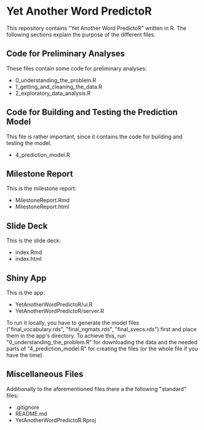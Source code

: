 # Yet Another Word PredictoR

This repository contains "Yet Another Word PredictoR" written in R.
The following sections explain the purpose of the different files.

## Code for Preliminary Analyses

These files contain some code for preliminary analyses:

- 0_understanding_the_problem.R
- 1_getting_and_cleaning_the_data.R
- 2_exploratory_data_analysis.R

## Code for Building and Testing the Prediction Model

This file is rather important, since it contains the code for building and testing the model.

- 4_prediction_model.R

## Milestone Report

This is the milestone report:

- MilestoneReport.Rmd
- MilestoneReport.html

## Slide Deck

This is the slide deck:

- index.Rmd
- index.html

## Shiny App

This is the app:

- YetAnotherWordPredictoR/ui.R
- YetAnotherWordPredictoR/server.R

To run it locally, you have to generate the model files ("final_vocabulary.rds", "final_ngmats.rds", "final_svecs.rds") first and place them in the app's directory. To achieve this, run "0_understanding_the_problem.R" for downloading the data and the needed parts of "4_prediction_model.R" for creating the files (or the whole file if you have the time).

## Miscellaneous Files

Additionally to the aforementioned files there a the following "standard" files:

- .gitignore
- README.md
- YetAnotherWordPredictoR.Rproj
